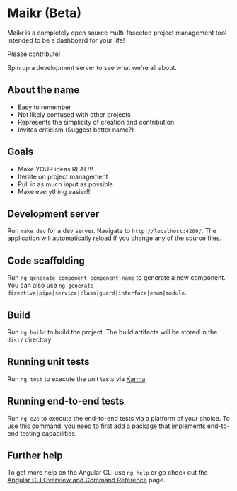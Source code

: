 # Maikr (Beta)

Maikr is a completely open source multi-fasceted project management tool intended to be a dashboard for your life!

Please contribute!

Spin up a development server to see what we're all about.

## About the name

- Easy to remember
- Not likely confused with other projects
- Represents the simplicity of creation and contribution
- Invites criticism (Suggest better name?)

## Goals

- Make YOUR ideas REAL!!!
- Iterate on project management
- Pull in as much input as possible
- Make everything easier!!!

## Development server

Run `make dev` for a dev server. Navigate to `http://localhost:4200/`. The application will automatically reload if you change any of the source files.

## Code scaffolding

Run `ng generate component component-name` to generate a new component. You can also use `ng generate directive|pipe|service|class|guard|interface|enum|module`.

## Build

Run `ng build` to build the project. The build artifacts will be stored in the `dist/` directory.

## Running unit tests

Run `ng test` to execute the unit tests via [Karma](https://karma-runner.github.io).

## Running end-to-end tests

Run `ng e2e` to execute the end-to-end tests via a platform of your choice. To use this command, you need to first add a package that implements end-to-end testing capabilities.

## Further help

To get more help on the Angular CLI use `ng help` or go check out the [Angular CLI Overview and Command Reference](https://angular.io/cli) page.
